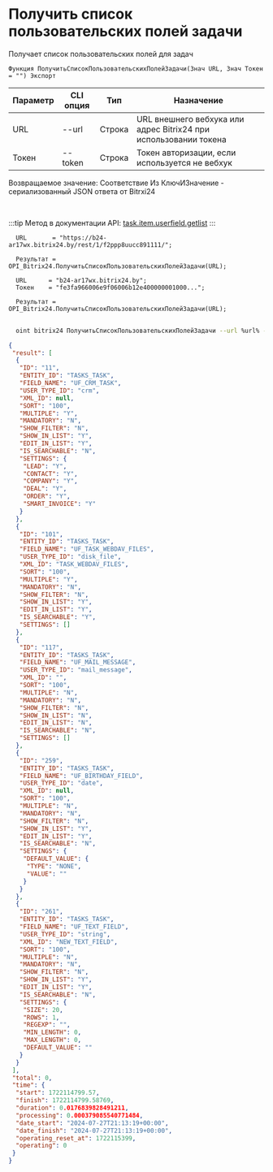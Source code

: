 ﻿---
sidebar_position: 1
---

# Получить список пользовательских полей задачи
 Получает список пользовательских полей для задач



`Функция ПолучитьСписокПользовательскихПолейЗадачи(Знач URL, Знач Токен = "") Экспорт`

  | Параметр | CLI опция | Тип | Назначение |
  |-|-|-|-|
  | URL | --url | Строка | URL внешнего вебхука или адрес Bitrix24 при использовании токена |
  | Токен | --token | Строка | Токен авторизации, если используется не вебхук |

  
  Возвращаемое значение:   Соответствие Из КлючИЗначение - сериализованный JSON ответа от Bitrxi24

<br/>

:::tip
Метод в документации API: [task.item.userfield.getlist](https://dev.1c-bitrix.ru/rest_help/tasks/task/userfield/getlist.php)
:::
<br/>


```bsl title="Пример кода"
  URL       = "https://b24-ar17wx.bitrix24.by/rest/1/f2ppp8uucc891111/";
  
  Результат = OPI_Bitrix24.ПолучитьСписокПользовательскихПолейЗадачи(URL);
  
  URL      = "b24-ar17wx.bitrix24.by";
  Токен    = "fe3fa966006e9f06006b12e400000001000...";
  
  Результат = OPI_Bitrix24.ПолучитьСписокПользовательскихПолейЗадачи(URL);
```



```sh title="Пример команды CLI"
    
  oint bitrix24 ПолучитьСписокПользовательскихПолейЗадачи --url %url% --token %token%

```

```json title="Результат"
{
 "result": [
  {
   "ID": "11",
   "ENTITY_ID": "TASKS_TASK",
   "FIELD_NAME": "UF_CRM_TASK",
   "USER_TYPE_ID": "crm",
   "XML_ID": null,
   "SORT": "100",
   "MULTIPLE": "Y",
   "MANDATORY": "N",
   "SHOW_FILTER": "N",
   "SHOW_IN_LIST": "Y",
   "EDIT_IN_LIST": "Y",
   "IS_SEARCHABLE": "N",
   "SETTINGS": {
    "LEAD": "Y",
    "CONTACT": "Y",
    "COMPANY": "Y",
    "DEAL": "Y",
    "ORDER": "Y",
    "SMART_INVOICE": "Y"
   }
  },
  {
   "ID": "101",
   "ENTITY_ID": "TASKS_TASK",
   "FIELD_NAME": "UF_TASK_WEBDAV_FILES",
   "USER_TYPE_ID": "disk_file",
   "XML_ID": "TASK_WEBDAV_FILES",
   "SORT": "100",
   "MULTIPLE": "Y",
   "MANDATORY": "N",
   "SHOW_FILTER": "N",
   "SHOW_IN_LIST": "Y",
   "EDIT_IN_LIST": "Y",
   "IS_SEARCHABLE": "Y",
   "SETTINGS": []
  },
  {
   "ID": "117",
   "ENTITY_ID": "TASKS_TASK",
   "FIELD_NAME": "UF_MAIL_MESSAGE",
   "USER_TYPE_ID": "mail_message",
   "XML_ID": "",
   "SORT": "100",
   "MULTIPLE": "N",
   "MANDATORY": "N",
   "SHOW_FILTER": "N",
   "SHOW_IN_LIST": "N",
   "EDIT_IN_LIST": "N",
   "IS_SEARCHABLE": "N",
   "SETTINGS": []
  },
  {
   "ID": "259",
   "ENTITY_ID": "TASKS_TASK",
   "FIELD_NAME": "UF_BIRTHDAY_FIELD",
   "USER_TYPE_ID": "date",
   "XML_ID": null,
   "SORT": "100",
   "MULTIPLE": "N",
   "MANDATORY": "N",
   "SHOW_FILTER": "N",
   "SHOW_IN_LIST": "Y",
   "EDIT_IN_LIST": "Y",
   "IS_SEARCHABLE": "N",
   "SETTINGS": {
    "DEFAULT_VALUE": {
     "TYPE": "NONE",
     "VALUE": ""
    }
   }
  },
  {
   "ID": "261",
   "ENTITY_ID": "TASKS_TASK",
   "FIELD_NAME": "UF_TEXT_FIELD",
   "USER_TYPE_ID": "string",
   "XML_ID": "NEW_TEXT_FIELD",
   "SORT": "100",
   "MULTIPLE": "N",
   "MANDATORY": "N",
   "SHOW_FILTER": "N",
   "SHOW_IN_LIST": "Y",
   "EDIT_IN_LIST": "Y",
   "IS_SEARCHABLE": "N",
   "SETTINGS": {
    "SIZE": 20,
    "ROWS": 1,
    "REGEXP": "",
    "MIN_LENGTH": 0,
    "MAX_LENGTH": 0,
    "DEFAULT_VALUE": ""
   }
  }
 ],
 "total": 0,
 "time": {
  "start": 1722114799.57,
  "finish": 1722114799.58769,
  "duration": 0.0176839828491211,
  "processing": 0.000379085540771484,
  "date_start": "2024-07-27T21:13:19+00:00",
  "date_finish": "2024-07-27T21:13:19+00:00",
  "operating_reset_at": 1722115399,
  "operating": 0
 }
}
```
